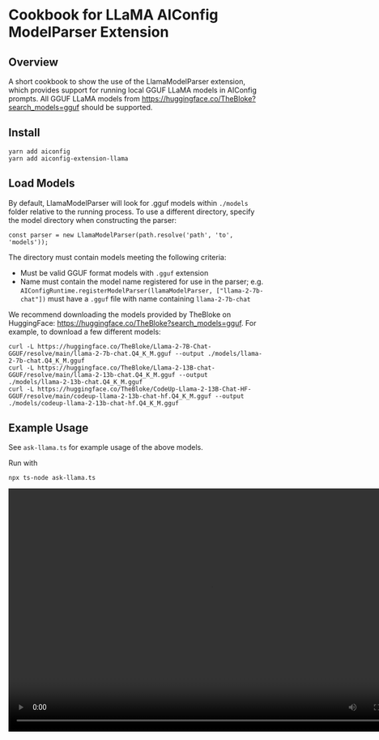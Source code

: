 # Cookbook for LLaMA AIConfig ModelParser Extension

## Overview

A short cookbook to show the use of the LlamaModelParser extension, which provides support for running local GGUF LLaMA models in AIConfig prompts.
All GGUF LLaMA models from https://huggingface.co/TheBloke?search_models=gguf should be supported.

## Install

```
yarn add aiconfig
yarn add aiconfig-extension-llama
```

## Load Models

By default, LlamaModelParser will look for .gguf models within `./models` folder relative to the running process. To use a different directory, specify the model directory when constructing the parser:

```
const parser = new LlamaModelParser(path.resolve('path', 'to', 'models'));
```

The directory must contain models meeting the following criteria:

- Must be valid GGUF format models with `.gguf` extension
- Name must contain the model name registered for use in the parser; e.g. `AIConfigRuntime.registerModelParser(llamaModelParser, ["llama-2-7b-chat"])` must have a `.gguf` file with name containing `llama-2-7b-chat`

We recommend downloading the models provided by TheBloke on HuggingFace: https://huggingface.co/TheBloke?search_models=gguf. For example, to download a few different models:

```
curl -L https://huggingface.co/TheBloke/Llama-2-7B-Chat-GGUF/resolve/main/llama-2-7b-chat.Q4_K_M.gguf --output ./models/llama-2-7b-chat.Q4_K_M.gguf
curl -L https://huggingface.co/TheBloke/Llama-2-13B-chat-GGUF/resolve/main/llama-2-13b-chat.Q4_K_M.gguf --output ./models/llama-2-13b-chat.Q4_K_M.gguf
curl -L https://huggingface.co/TheBloke/CodeUp-Llama-2-13B-Chat-HF-GGUF/resolve/main/codeup-llama-2-13b-chat-hf.Q4_K_M.gguf --output ./models/codeup-llama-2-13b-chat-hf.Q4_K_M.gguf
```

## Example Usage

See `ask-llama.ts` for example usage of the above models.

Run with

```
npx ts-node ask-llama.ts
```

<p align="center">
<video controls height="480" width="800">
    <source src="https://github.com/lastmile-ai/aiconfig/assets/5060851/f2ecf6ce-7601-469c-aea1-5c0f776d7b73"/>
  </video>
</p>
